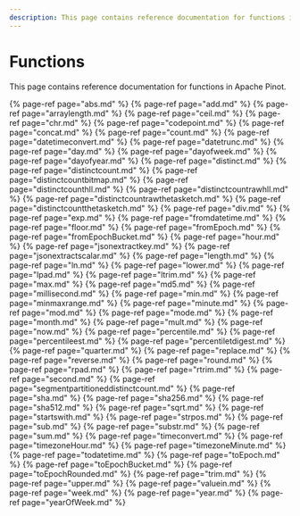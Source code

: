 ```yaml
---
description: This page contains reference documentation for functions in Apache Pinot.
---
```


# Functions

This page contains reference documentation for functions in Apache Pinot.

{% page-ref page="abs.md" %}
{% page-ref page="add.md" %}
{% page-ref page="arraylength.md" %}
{% page-ref page="ceil.md" %}
{% page-ref page="chr.md" %}
{% page-ref page="codepoint.md" %}
{% page-ref page="concat.md" %}
{% page-ref page="count.md" %}
{% page-ref page="datetimeconvert.md" %}
{% page-ref page="datetrunc.md" %}
{% page-ref page="day.md" %}
{% page-ref page="dayofweek.md" %}
{% page-ref page="dayofyear.md" %}
{% page-ref page="distinct.md" %}
{% page-ref page="distinctcount.md" %}
{% page-ref page="distinctcountbitmap.md" %}
{% page-ref page="distinctcounthll.md" %}
{% page-ref page="distinctcountrawhll.md" %}
{% page-ref page="distinctcountrawthetasketch.md" %}
{% page-ref page="distinctcountthetasketch.md" %}
{% page-ref page="div.md" %}
{% page-ref page="exp.md" %}
{% page-ref page="fromdatetime.md" %}
{% page-ref page="floor.md" %}
{% page-ref page="fromEpoch.md" %}
{% page-ref page="fromEpochBucket.md" %}
{% page-ref page="hour.md" %}
{% page-ref page="jsonextractkey.md" %}
{% page-ref page="jsonextractscalar.md" %}
{% page-ref page="length.md" %}
{% page-ref page="ln.md" %}
{% page-ref page="lower.md" %}
{% page-ref page="lpad.md" %}
{% page-ref page="ltrim.md" %}
{% page-ref page="max.md" %}
{% page-ref page="md5.md" %}
{% page-ref page="millisecond.md" %}
{% page-ref page="min.md" %}
{% page-ref page="minmaxrange.md" %}
{% page-ref page="minute.md" %}
{% page-ref page="mod.md" %}
{% page-ref page="mode.md" %}
{% page-ref page="month.md" %}
{% page-ref page="mult.md" %}
{% page-ref page="now.md" %}
{% page-ref page="percentile.md" %}
{% page-ref page="percentileest.md" %}
{% page-ref page="percentiletdigest.md" %}
{% page-ref page="quarter.md" %}
{% page-ref page="replace.md" %}
{% page-ref page="reverse.md" %}
{% page-ref page="round.md" %}
{% page-ref page="rpad.md" %}
{% page-ref page="rtrim.md" %}
{% page-ref page="second.md" %}
{% page-ref page="segmentpartitioneddistinctcount.md" %}
{% page-ref page="sha.md" %}
{% page-ref page="sha256.md" %}
{% page-ref page="sha512.md" %}
{% page-ref page="sqrt.md" %}
{% page-ref page="startswith.md" %}
{% page-ref page="strpos.md" %}
{% page-ref page="sub.md" %}
{% page-ref page="substr.md" %}
{% page-ref page="sum.md" %}
{% page-ref page="timeconvert.md" %}
{% page-ref page="timezoneHour.md" %}
{% page-ref page="timezoneMinute.md" %}
{% page-ref page="todatetime.md" %}
{% page-ref page="toEpoch.md" %}
{% page-ref page="toEpochBucket.md" %}
{% page-ref page="toEpochRounded.md" %}
{% page-ref page="trim.md" %}
{% page-ref page="upper.md" %}
{% page-ref page="valuein.md" %}
{% page-ref page="week.md" %}
{% page-ref page="year.md" %}
{% page-ref page="yearOfWeek.md" %}